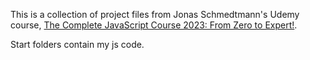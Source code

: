 This is a collection of project files from Jonas Schmedtmann's Udemy course, [The Complete JavaScript Course 2023: From Zero to Expert!](https://www.udemy.com/course/the-complete-javascript-course/).

Start folders contain my js code.